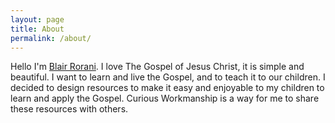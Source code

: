 ```yaml
---
layout: page
title: About
permalink: /about/
---
```


Hello I'm [Blair Rorani](http://blair.rorani.com). I love The Gospel of Jesus Christ, it is simple and beautiful. I want to learn and live the Gospel, and to teach it to our children. I decided to design resources to make it easy and enjoyable to my children to learn and apply the Gospel. Curious Workmanship is a way for me to share these resources with others.
